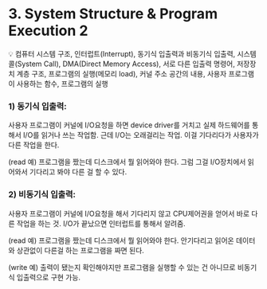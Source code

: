 # 3. System Structure & Program Execution 2

<aside>
💡 컴퓨터 시스템 구조, 인터럽트(Interrupt), 동기식 입출력과 비동기식 입출력, 시스템콜(System Call), DMA(Direct Memory Access), 서로 다른 입출력 명령어, 저장장치 계층 구조, 프로그램의 실행(메모리 load), 커널 주소 공간의 내용, 사용자 프로그램이 사용하는 함수, 프로그램의 실행

</aside>

### 1) 동기식 입출력:

사용자 프로그램이 커널에 I/O요청을 하면 device driver를 거치고 실제 하드웨어를 통해서 I/O를 읽거나 쓰는 작업함. 근데 I/O는 오래걸리는 작업. 이걸 기다리다가 사용자가 다른 작업을 한다.

(read 예) 프로그램을 짰는데 디스크에서 뭘 읽어와야 한다. 그럼 그걸 I/O장치에서 읽어와서 기다리고 봐야 다른 걸 할 수 있다. 

### 2) 비동기식 입출력:

사용자 프로그램이 커널에 I/O요청을 해서 기다리지 않고 CPU제어권을 얻어서 바로 다른 작업을 하는 것. I/O가 끝났으면 인터럽트를 통해서 알려줌. 

(read 예) 프로그램을 짰는데 디스크에서 뭘 읽어와야 한다. 안기다리고 읽어온 데이터와 상관없이 다른걸 하는 프로그램을 짜면 된다. 

(write 예) 출력이 됐는지 확인해야지만 프로그램을 실행할 수 있는 건 아니므로 비동기식 입출력으로 구현 가능.